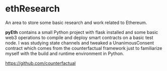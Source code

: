 # ethResearch
An area to store some basic research and work related to Ethereum. 

<b>pyEth</b> contains a small Python project with flask installed and some basic web3 operations to compile and deploy smart contracts on a basic test node. I was studying state channels and tweaked a UnanimousConsent contract which comes from the counterfactual framework just to familiarize myself with the build and runtime environment in Python. 

https://github.com/counterfactual

